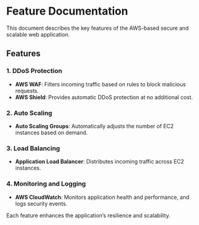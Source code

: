 # Feature Documentation

This document describes the key features of the AWS-based secure and scalable web application.

## Features

### 1. DDoS Protection
- **AWS WAF**: Filters incoming traffic based on rules to block malicious requests.
- **AWS Shield**: Provides automatic DDoS protection at no additional cost.

### 2. Auto Scaling
- **Auto Scaling Groups**: Automatically adjusts the number of EC2 instances based on demand.

### 3. Load Balancing
- **Application Load Balancer**: Distributes incoming traffic across EC2 instances.

### 4. Monitoring and Logging
- **AWS CloudWatch**: Monitors application health and performance, and logs security events.

Each feature enhances the application’s resilience and scalability.
